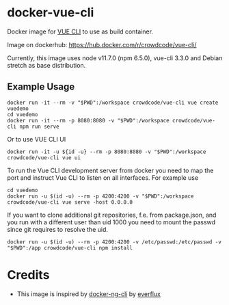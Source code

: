 # docker-vue-cli

Docker image for [VUE CLI](https://cli.vuejs.org/) to use as build container.

Image on dockerhub: https://hub.docker.com/r/crowdcode/vue-cli/

Currently, this image uses node v11.7.0 (npm 6.5.0), vue-cli 3.3.0 and Debian stretch as base distribution.

## Example Usage

```
docker run -it --rm -v "$PWD":/workspace crowdcode/vue-cli vue create vuedemo
cd vuedemo
docker run -it --rm -p 8080:8080 -v "$PWD":/workspace crowdcode/vue-cli npm run serve
```

Or to use VUE CLI UI
```
docker run -it -u ${id -u} --rm -p 8080:8080 -v "$PWD":/workspace crowdcode/vue-cli vue ui
```


To run the Vue CLI development server from docker you need to map the port and instruct Vue CLI to listen on all interfaces.
For example use
```
cd vuedemo
docker run -u $(id -u) --rm -p 4200:4200 -v "$PWD":/workspace crowdcode/vue-cli vue serve -host 0.0.0.0
```

If you want to clone additional git repositories, f.e. from package.json, and you run with a different user than uid 1000 you need to mount the passwd since git requires to resolve the uid.

```
docker run -u $(id -u) --rm -p 4200:4200 -v /etc/passwd:/etc/passwd -v "$PWD":/app crowdcode/vue-cli npm install
```

# Credits

- This image is inspired by [docker-ng-cli](https://github.com/trion-development/docker-ng-cli) by [everflux]()